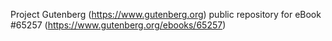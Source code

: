 Project Gutenberg (https://www.gutenberg.org) public repository for
eBook #65257 (https://www.gutenberg.org/ebooks/65257)
